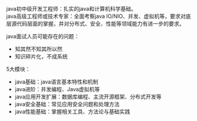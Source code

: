 
java初中级开发工程师：扎实的java和计算机科学基础。  
java高级工程师或技术专家：全面考察java IO/NIO、并发、虚拟机等，要求对底层源代码层面的掌握，并对分布式、安全、性能等领域能力有进一步的要求。

java面试人员可能存在的问题：
- 知其然不知其所以然
- 知识碎片化，不成系统

5大模块：
- java基础：java语言基本特性和机制
- java进阶：并发编程、Java虚拟机等
- java应用开发扩展：数据库编程、主流开源框架、分布式开发等
- java安全基础：常见应用安全问题和处理方法
- java性能基础：掌握相关工具、方法论与基础实践


## 